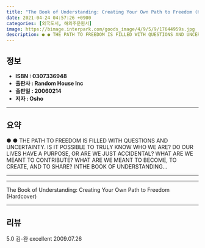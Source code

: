 ```yaml
---
title: "The Book of Understanding: Creating Your Own Path to Freedom (Hardcover)"
date: 2021-04-24 04:57:26 +0900
categories: [외국도서, 해외주문원서]
image: https://bimage.interpark.com/goods_image/4/9/5/9/17644959s.jpg
description: ● ● THE PATH TO FREEDOM IS FILLED WITH QUESTIONS AND UNCERTAINTY. IS IT POSSIBLE TO TRULY KNOW WHO WE ARE? DO OUR LIVES HAVE A PURPOSE, OR ARE WE JUST ACCIDEN
---
```


## **정보**

- **ISBN : 0307336948**
- **출판사 : Random House Inc**
- **출판일 : 20060214**
- **저자 : Osho**

------



## **요약**

●  ●  THE PATH TO FREEDOM IS FILLED WITH QUESTIONS AND UNCERTAINTY. IS IT POSSIBLE TO TRULY KNOW WHO WE ARE? DO OUR LIVES HAVE A PURPOSE, OR ARE WE JUST ACCIDENTAL? WHAT ARE WE MEANT TO CONTRIBUTE? WHAT ARE WE MEANT TO BECOME, TO CREATE, AND TO SHARE? INTHE BOOK OF UNDERSTANDING... 

------



------


The Book of Understanding: Creating Your Own Path to Freedom (Hardcover) 

------


## **리뷰** 

5.0 김-완 excellent  2009.07.26 <br/>